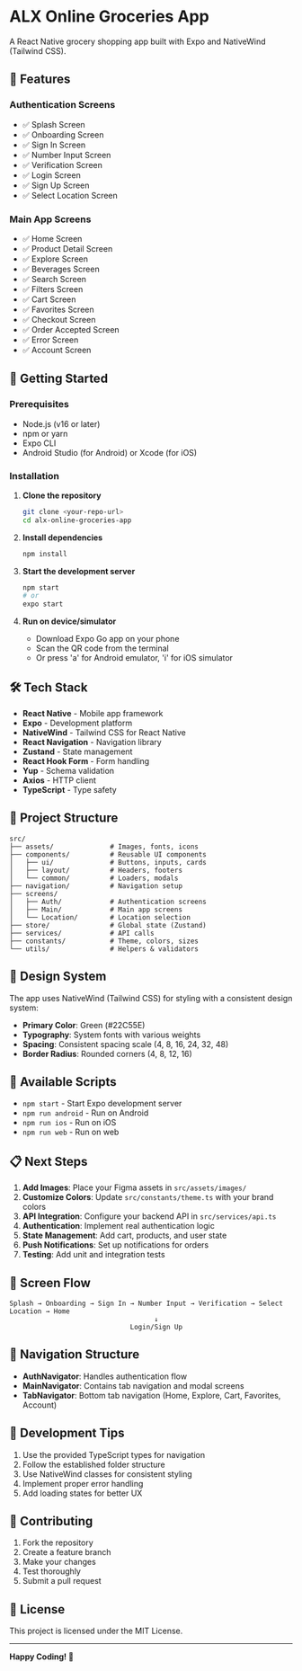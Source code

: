 # ALX Online Groceries App

A React Native grocery shopping app built with Expo and NativeWind (Tailwind CSS).

## 📱 Features

### Authentication Screens
- ✅ Splash Screen
- ✅ Onboarding Screen  
- ✅ Sign In Screen
- ✅ Number Input Screen
- ✅ Verification Screen
- ✅ Login Screen
- ✅ Sign Up Screen
- ✅ Select Location Screen

### Main App Screens
- ✅ Home Screen
- ✅ Product Detail Screen
- ✅ Explore Screen
- ✅ Beverages Screen
- ✅ Search Screen
- ✅ Filters Screen
- ✅ Cart Screen
- ✅ Favorites Screen
- ✅ Checkout Screen
- ✅ Order Accepted Screen
- ✅ Error Screen
- ✅ Account Screen

## 🚀 Getting Started

### Prerequisites
- Node.js (v16 or later)
- npm or yarn
- Expo CLI
- Android Studio (for Android) or Xcode (for iOS)

### Installation

1. **Clone the repository**
   ```bash
   git clone <your-repo-url>
   cd alx-online-groceries-app
   ```

2. **Install dependencies**
   ```bash
   npm install
   ```

3. **Start the development server**
   ```bash
   npm start
   # or
   expo start
   ```

4. **Run on device/simulator**
   - Download Expo Go app on your phone
   - Scan the QR code from the terminal
   - Or press 'a' for Android emulator, 'i' for iOS simulator

## 🛠 Tech Stack

- **React Native** - Mobile app framework
- **Expo** - Development platform
- **NativeWind** - Tailwind CSS for React Native
- **React Navigation** - Navigation library
- **Zustand** - State management
- **React Hook Form** - Form handling
- **Yup** - Schema validation
- **Axios** - HTTP client
- **TypeScript** - Type safety

## 📁 Project Structure

```
src/
├── assets/              # Images, fonts, icons
├── components/          # Reusable UI components
│   ├── ui/              # Buttons, inputs, cards
│   ├── layout/          # Headers, footers
│   └── common/          # Loaders, modals
├── navigation/          # Navigation setup
├── screens/
│   ├── Auth/            # Authentication screens
│   ├── Main/            # Main app screens
│   └── Location/        # Location selection
├── store/               # Global state (Zustand)
├── services/            # API calls
├── constants/           # Theme, colors, sizes
└── utils/               # Helpers & validators
```

## 🎨 Design System

The app uses NativeWind (Tailwind CSS) for styling with a consistent design system:

- **Primary Color**: Green (#22C55E)
- **Typography**: System fonts with various weights
- **Spacing**: Consistent spacing scale (4, 8, 16, 24, 32, 48)
- **Border Radius**: Rounded corners (4, 8, 12, 16)

## 🔧 Available Scripts

- `npm start` - Start Expo development server
- `npm run android` - Run on Android
- `npm run ios` - Run on iOS
- `npm run web` - Run on web

## 📋 Next Steps

1. **Add Images**: Place your Figma assets in `src/assets/images/`
2. **Customize Colors**: Update `src/constants/theme.ts` with your brand colors
3. **API Integration**: Configure your backend API in `src/services/api.ts`
4. **Authentication**: Implement real authentication logic
5. **State Management**: Add cart, products, and user state
6. **Push Notifications**: Set up notifications for orders
7. **Testing**: Add unit and integration tests

## 📱 Screen Flow

```
Splash → Onboarding → Sign In → Number Input → Verification → Select Location → Home
                                    ↓
                              Login/Sign Up
```

## 🔄 Navigation Structure

- **AuthNavigator**: Handles authentication flow
- **MainNavigator**: Contains tab navigation and modal screens
- **TabNavigator**: Bottom tab navigation (Home, Explore, Cart, Favorites, Account)

## 📝 Development Tips

1. Use the provided TypeScript types for navigation
2. Follow the established folder structure
3. Use NativeWind classes for consistent styling
4. Implement proper error handling
5. Add loading states for better UX

## 🤝 Contributing

1. Fork the repository
2. Create a feature branch
3. Make your changes
4. Test thoroughly
5. Submit a pull request

## 📄 License

This project is licensed under the MIT License.

---

**Happy Coding! 🚀**
